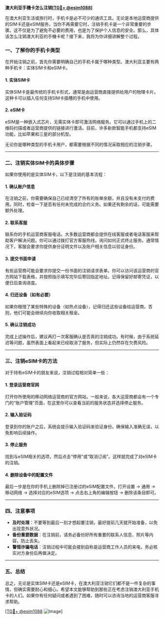 **澳大利亚手機卡怎么注销[[TG💪+ @esim1088](https://t.me/s/esim1088)]**

在澳大利亚生活或旅行时，手机卡是必不可少的通讯工具。无论是本地运营商提供的SIM卡还是eSIM服务，当你不再需要它时，注销手机卡是一个非常重要的步骤。这不仅是为了避免不必要的费用，也是为了保护个人信息的安全。那么，具体该怎么注销澳大利亚的手機卡呢？接下来，我将为你详细讲解整个过程。

### 一、了解你的手机卡类型

在开始注销之前，首先你需要明确自己的手机卡属于哪种类型。澳大利亚主要有两种手机卡：实体SIM卡和eSIM卡。

#### 1. 实体SIM卡
实体SIM卡是最传统的手机卡形式，通常是由运营商直接提供给用户的物理卡片。这种卡可以插入任何支持SIM卡插槽的手机中使用。

#### 2. eSIM卡
eSIM是一种嵌入式芯片，无需实体卡即可激活网络服务。它可以通过手机上的二维码扫描或者运营商提供的链接进行激活。目前，许多新款智能手机都支持eSIM功能，比如苹果和三星的部分机型。

无论你是哪种类型的手机卡用户，都需要根据不同的情况采取相应的注销步骤。

---

### 二、注销实体SIM卡的具体步骤

如果你使用的是实体SIM卡，以下是注销的基本流程：

#### 1. 确认账户信息
在注销之前，你需要确保自己已经清空了所有的账单余额，并且没有未支付的费用。同时，检查一下是否有任何未完成的合约义务。如果还有剩余的话，可能需要额外处理。

#### 2. 联系客服
联系你的手机运营商客服电话。大多数运营商都会提供在线客服或者电话客服来帮助客户解决问题。你可以通过拨打官方客服热线，询问如何正式终止服务。通常情况下，客服会要求你提供身份证明文件以及账户相关信息以验证身份。

#### 3. 提交书面申请
有些运营商可能会要求你提交一份书面的注销请求表单。你可以访问该运营商的官方网站下载表格，并按照指示填写完毕后寄回指定地址。记得保留好邮寄凭证，以便日后查询进度。

#### 4. 归还设备（如有必要）
如果你租借了某些特殊的设备（如热点设备），记得归还这些设备给运营商。否则，他们可能会继续向你收取相关租金。

#### 5. 确认注销成功
完成上述操作后，建议再打一次客服确认是否真的注销成功。有时候，由于系统延迟等问题，虽然表面上看起来已经取消了服务，但实际上仍然存在欠费风险。

---

### 三、注销eSIM卡的方法

对于持有eSIM卡的朋友来说，注销过程相对简单一些：

#### 1. 登录运营商官网
打开你所使用的移动网络运营商的官方网站。一般来说，各大运营商都会有一个专门的“账户管理”页面，在这里你可以查看当前的服务状态并选择停止服务。

#### 2. 输入验证码
登录到你的账户之后，系统会提示输入验证码来验证身份。确保输入准确无误，以免影响后续操作。

#### 3. 停止服务
找到与eSIM相关的选项，然后点击“停用”或“取消订阅”。这样就完成了对eSIM卡的注销。

#### 4. 删除设备中的配置文件
最后一步是在你的手机上删除掉已注册过的eSIM配置文件。打开设置 -> 通用 -> 移动网络 -> 选择对应的eSIM选项 -> 点击右上角的编辑按钮 -> 删除该条目即可。

---

### 四、注意事项

- **及时处理**：不要等到最后一刻才想起要注销，最好提前几天就开始准备，以免出现意外状况。
- **备份重要数据**：在注销前，请务必备份好所有重要的联系人信息、照片等内容，防止丢失。
- **警惕诈骗电话**：注销过程中可能会接到自称是运营商工作人员的来电，务必核实对方身份后再做决定。

---

### 五、总结

总之，无论是实体SIM卡还是eSIM卡，在澳大利亚注销它们都不是一件复杂的事情，但确实需要耐心和细心。希望本文能够帮助到那些正在考虑注销澳大利亚手机卡的人们。如果你有任何疑问或者遇到了困难，随时可以咨询当地的运营商客服寻求帮助。

[[TG💪+ @esim1088](https://t.me/s/esim1088) ![Image](https://i.postimg.cc/4NQfJmqS/Snipaste-2025-05-13-00-14-12.png)]